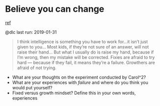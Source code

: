 # Believe you can change
[ref](http://www.aaronsw.com/weblog/dweck)

@dlc last run: 2019-01-31

> I think intelligence is something you have to work for…it isn’t just given to you… Most kids, if they’re not sure of an answer, will not raise their hand… But what I usually do is raise my hand, because if I’m wrong, then my mistake will be corrected. 
> Fixies are afraid to try hard — because if they fail, it means they’re a failure. Growthers are afraid of not trying.

* What are your thoughts on the experiment conducted by Carol^2?
* What are your experiences with *failure* and where do you think you would put yourself? 
* Fixed versus growth mindset? Define this in your own words, experiences